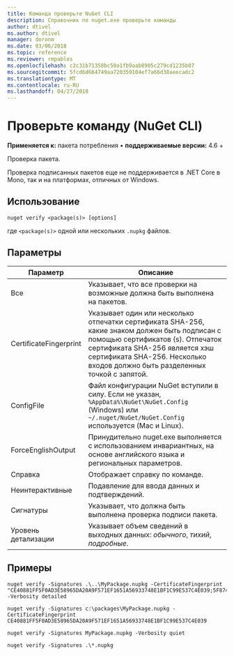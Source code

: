 ```yaml
---
title: Команда проверьте NuGet CLI
description: Справочник по nuget.exe проверьте команды
author: dtivel
ms.author: dtivel
manager: doronm
ms.date: 03/06/2018
ms.topic: reference
ms.reviewer: rmpablos
ms.openlocfilehash: c2c31b71358bc50a1fb9aab8905c279cd1235b07
ms.sourcegitcommit: 5fcd6d664749aa720359104ef7a66d38aeecadc2
ms.translationtype: MT
ms.contentlocale: ru-RU
ms.lasthandoff: 04/27/2018
---
```

# <a name="verify-command-nuget-cli"></a>Проверьте команду (NuGet CLI)

**Применяется к:** пакета потребления &bullet; **поддерживаемые версии:** 4.6 +

Проверка пакета.

Проверка подписанных пакетов еще не поддерживается в .NET Core в Mono, так и на платформах, отличных от Windows.

## <a name="usage"></a>Использование

```cli
nuget verify <package(s)> [options]
```

где `<package(s)>` одной или нескольких `.nupkg` файлов.

## <a name="options"></a>Параметры

| Параметр | Описание |
| --- | --- |
| Все | Указывает, что все проверки на возможные должна быть выполнена на пакетов. |
| CertificateFingerprint | Указывает один или несколько отпечатки сертификата SHA-256, какие знаком должен быть подписан с помощью сертификатов (s). Отпечаток сертификата SHA-256 является хэш сертификата SHA-256. Несколько входов должно быть разделенных точкой с запятой. |
| ConfigFile | Файл конфигурации NuGet вступили в силу. Если не указан, `%AppData%\NuGet\NuGet.Config` (Windows) или `~/.nuget/NuGet/NuGet.Config` используется (Mac и Linux).|
| ForceEnglishOutput | Принудительно nuget.exe выполняется с использованием инвариантных, на основе английского языка и региональных параметров. |
| Справка | Отображает справку по команде. |
| Неинтерактивные | Подавление для ввода данных и подтверждений. |
| Сигнатуры | Указывает, что должна быть выполнена проверка подписи пакета. |
| Уровень детализации | Указывает объем сведений в выходных данных: *обычного*, *тихий*, *подробные*. |

## <a name="examples"></a>Примеры

```cli
nuget verify -Signatures .\..\MyPackage.nupkg -CertificateFingerprint "CE40881FF5F0AD3E58965DA20A9F571EF1651A56933748E1BF1C99E537C4E039;5F874AAF47BCB268A19357364E7FBB09D6BF9E8A93E1229909AC5CAC865802E2" -Verbosity detailed

nuget verify -Signatures c:\packages\MyPackage.nupkg -CertificateFingerprint CE40881FF5F0AD3E58965DA20A9F571EF1651A56933748E1BF1C99E537C4E039

nuget verify -Signatures MyPackage.nupkg -Verbosity quiet

nuget verify -Signatures .\*.nupkg
```
